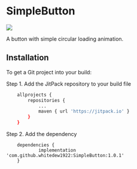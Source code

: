 # SimpleButton
[![](https://jitpack.io/v/whitedew1922/SimpleButton.svg)](https://jitpack.io/#whitedew1922/SimpleButton)

A button with simple circular loading animation.

## Installation

To get a Git project into your build:

Step 1. Add the JitPack repository to your build file
```bash
	allprojects {
		repositories {
			...
			maven { url 'https://jitpack.io' }
		}
	}
```
Step 2. Add the dependency

```
	dependencies {
	        implementation 'com.github.whitedew1922:SimpleButton:1.0.1'
	}
```

